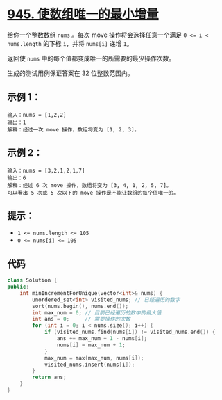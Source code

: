 # [945. 使数组唯一的最小增量](https://leetcode.cn/problems/minimum-increment-to-make-array-unique/)

给你一个整数数组 `nums` 。每次 move 操作将会选择任意一个满足 `0 <= i < nums.length` 的下标 `i`，并将 `nums[i]` 递增 `1`。

返回使 `nums` 中的每个值都变成唯一的所需要的最少操作次数。

生成的测试用例保证答案在 32 位整数范围内。

## **示例 1：**

```
输入：nums = [1,2,2]
输出：1
解释：经过一次 move 操作，数组将变为 [1, 2, 3]。
```

## **示例 2：**

```
输入：nums = [3,2,1,2,1,7]
输出：6
解释：经过 6 次 move 操作，数组将变为 [3, 4, 1, 2, 5, 7]。
可以看出 5 次或 5 次以下的 move 操作是不能让数组的每个值唯一的。
```

## **提示：**

- `1 <= nums.length <= 105`
- `0 <= nums[i] <= 105`

## 代码

```cpp
class Solution {
public:
    int minIncrementForUnique(vector<int>& nums) {
        unordered_set<int> visited_nums; // 已经遍历的数字
        sort(nums.begin(), nums.end());
        int max_num = 0; // 目前已经遍历的数中的最大值
        int ans = 0;     // 需要操作的次数
        for (int i = 0; i < nums.size(); i++) {
            if (visited_nums.find(nums[i]) != visited_nums.end()) {
                ans += max_num + 1 - nums[i];
                nums[i] = max_num + 1;
            }
            max_num = max(max_num, nums[i]);
            visited_nums.insert(nums[i]);
        }
        return ans;
    }
}
```



